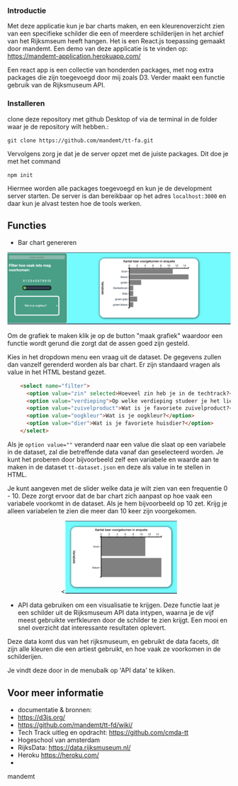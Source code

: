 ### Introductie
Met deze applicatie kun je bar charts maken, en een kleurenoverzicht zien van een specifieke schilder die een of meerdere schilderijen in het archief van het Rijksmseum heeft hangen. Het is een React.js toepassing gemaakt door mandemt.
Een demo van deze applicatie is te vinden op: https://mandemt-application.herokuapp.com/

Een react app is een collectie van honderden packages, met nog extra packages die zijn toegevoegd door mij zoals D3.
Verder maakt een functie gebruik van de Rijksmuseum API.
### Installeren

clone deze repository met github Desktop of via de terminal in de folder waar je de repository wilt hebben.:

```terminal
git clone https://github.com/mandemt/tt-fa.git
```

Vervolgens zorg je dat je de server opzet met de juiste packages. Dit doe je met het command
```terminal
npm init
```
Hiermee worden alle packages toegevoegd en kun je de development server starten.
De server is dan bereikbaar op het adres `localhost:3000` en daar kun je alvast testen hoe de tools werken.




## Functies 
* Bar chart genereren
<p align="center"><img src="https://github.com/mandemt/tt-fa/blob/main/images/grafiek.png"></img></p>

Om de grafiek te maken klik je op de button "maak grafiek" waardoor een functie wordt gerund die zorgt dat de assen goed zijn gesteld.

Kies in het dropdown menu een vraag uit de dataset. De gegevens zullen dan vanzelf gerenderd worden als bar chart.
Er zijn standaard vragen als value in het HTML bestand gezet. 

```html
    <select name="filter">
      <option value="zin" selected>Hoeveel zin heb je in de techtrack?</option>
      <option value="verdieping">Op welke verdieping studeer je het liefste?</option>
      <option value="zuivelproduct">Wat is je favoriete zuivelproduct?</option>
      <option value="oogkleur">Wat is je oogkleur?</option>
      <option value="dier">Wat is je favoriete huisdier?</option>
    </select>

```
Als je `option value=""` veranderd naar een value die slaat op een variabele in de dataset, zal die betreffende data vanaf dan geselecteerd worden. Je kunt het proberen door bijvoorbeeld zelf een variabele en waarde aan te maken in de dataset `tt-dataset.json` en deze als value in te stellen in HTML.



Je kunt aangeven met de slider welke data je wilt zien van een frequentie 0 - 10. Deze zorgt ervoor dat de bar chart zich aanpast op hoe vaak een variabele voorkomt in de dataset. Als je hem bijvoorbeeld op 10 zet. Krijg je alleen variabelen te zien die meer dan 10 keer zijn voorgekomen.
<p align="center"><<img src="https://github.com/mandemt/tt-fa/blob/main/images/filtered.png" width="50%"></img></img></p>

* API data gebruiken om een visualisatie te krijgen. Deze functie laat je een schilder uit de Rijksmuseum API data intypen, waarna je de vijf meest gebruikte verfkleuren door de schilder te zien krijgt. Een mooi en snel overzicht dat interessante resultaten oplevert.

Deze data komt dus van het rijksmuseum, en gebruikt de data facets, dit zijn alle kleuren die een artiest gebruikt, en hoe vaak ze voorkomen in de schilderijen.

Je vindt deze door in de menubalk op 'API data' te kliken.
## Voor meer informatie

* documentatie & bronnen:
* https://d3js.org/
* https://github.com/mandemt/tt-fd/wiki/
* Tech Track uitleg en opdracht: https://github.com/cmda-tt
* Hogeschool van amsterdam
* RijksData: https://data.rijksmuseum.nl/
* Heroku https://heroku.com/
* 

mandemt

